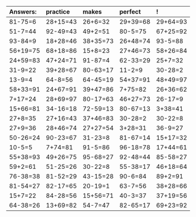 | Answers: | practice | makes | perfect | ! |
| :--- | :--- | :--- | :--- | :--- |
| 81-75=6 | 28+15=43 | 26+6=32 | 29+39=68 | 29+64=93 | 
| 51-7=44 | 92-49=43 | 49+2=51 | 80-5=75 | 67+25=92 | 
| 93-84=9 | 18+28=46 | 38+35=73 | 26+48=74 | 93-5=88 | 
| 56+19=75 | 68+18=86 | 15+8=23 | 27+46=73 | 58+26=84 | 
| 24+59=83 | 47+24=71 | 91-87=4 | 62-33=29 | 25+7=32 | 
| 31-9=22 | 39+28=67 | 80-63=17 | 11-2=9 | 30-28=2 | 
| 13-9=4 | 64-8=56 | 64-45=19 | 54+37=91 | 48+49=97 | 
| 58+33=91 | 24+67=91 | 39+47=86 | 7+75=82 | 26+36=62 | 
| 7+17=24 | 28+69=97 | 80-17=63 | 46+27=73 | 26-17=9 | 
| 15+66=81 | 34-16=18 | 72-59=13 | 80-67=13 | 3+38=41 | 
| 27+8=35 | 27+16=43 | 37+46=83 | 30-28=2 | 30-22=8 | 
| 27+9=36 | 28+46=74 | 27+27=54 | 3+28=31 | 36-9=27 | 
| 50-26=24 | 90-23=67 | 31-23=8 | 81-67=14 | 15+17=32 | 
| 10-5=5 | 7+74=81 | 91-5=86 | 96-18=78 | 17+44=61 | 
| 55+38=93 | 49+26=75 | 95-68=27 | 92-48=44 | 85-58=27 | 
| 59+2=61 | 51-25=26 | 30-22=8 | 55-38=17 | 46+18=64 | 
| 76-38=38 | 81-52=29 | 43-15=28 | 90-6=84 | 89+2=91 | 
| 81-54=27 | 82-17=65 | 20-19=1 | 63-7=56 | 38+28=66 | 
| 15+7=22 | 84-28=56 | 15+56=71 | 40-3=37 | 37+19=56 | 
| 64-38=26 | 13+69=82 | 54-7=47 | 82-65=17 | 69+23=92 | 
